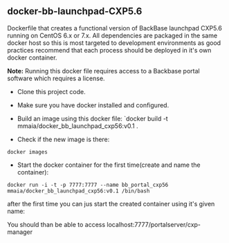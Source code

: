 ## docker-bb-launchpad-CXP5.6

Dockerfile that creates a functional version of BackBase launchpad CXP5.6 running on CentOS 6.x or 7.x. 
All dependencies are packaged in the same docker host so this is most targeted to development environments as good practices recommend that each process should be deployed in it's own docker container.

**Note:** Running this docker file requires access to a Backbase portal software which requires a license.

* Clone this project code.

* Make sure you have docker installed and configured.

* Build an image using this docker file:
`docker build -t mmaia/docker_bb_launchpad_cxp56:v0.1 . 

* Check if the new image is there: 

`docker images`

* Start the docker container for the first time(create and name the container):

`docker run -i -t -p 7777:7777 --name bb_portal_cxp56 mmaia/docker_bb_launchpad_cxp56:v0.1 /bin/bash`

after the first time you can jus start the created container using it's given name:


You should than be able to access localhost:7777/portalserver/cxp-manager



